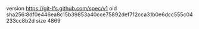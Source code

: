 version https://git-lfs.github.com/spec/v1
oid sha256:8df0e446ea8c15b39853a40cce75892def712cca31b0e6dcc555c04233cc8b2d
size 4869
